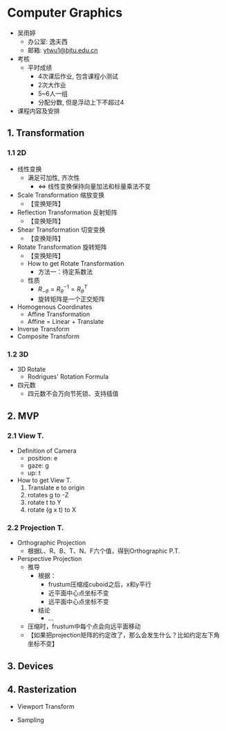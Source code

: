 # Computer Graphics

* 吴雨婷
  * 办公室: 逸夫西
  * 邮箱: ytwu1@bjtu.edu.cn
* 考核
  * 平时成绩
    * 4次课后作业, 包含课程小测试
    * 2次大作业
    * 5~6人一组
    * 分配分数, 但是浮动上下不超过4
* 课程内容及安排

## 1. Transformation

### 1.1 2D

* 线性变换
  * 满足可加性, 齐次性
    * <=> 线性变换保持向量加法和标量乘法不变
* Scale Transformation 缩放变换
  * 【变换矩阵】
* Reflection Transformation 反射矩阵
  * 【变换矩阵】
* Shear Transformation 切变变换
  * 【变换矩阵】
* Rotate Transformation 旋转矩阵
  * 【变换矩阵】
  * How to get Rotate Transformation
    * 方法一：待定系数法
  * 性质
    * $R_{-\theta} = R_{\theta}^{-1} = R_{\theta}^{T}$​
    * 旋转矩阵是一个正交矩阵
* Homogenous Coordinates
  * Affine Transformation
  * Affine = Linear + Translate
* Inverse Transform
* Composite Transform

### 1.2 3D

* 3D Rotate
  * Rodrigues' Rotation Formula
* 四元数
  * 四元数不会万向节死锁、支持插值

## 2. MVP

### 2.1 View T.

* Definition of Camera
  * position: e
  * gaze: g
  * up: t
* How to get View T.
  1. Translate e to origin
  2. rotates g to -Z
  3. rotate t to Y
  4. rotate (g x t) to X

### 2.2 Projection T.

* Orthographic Projection
  * 根据L、R、B、T、N、F六个值，得到Orthographic P.T.
* Perspective Projection
  * 推导
    * 根据：
      * frustum压缩成cuboid之后，x和y平行
      * 近平面中心点坐标不变
      * 远平面中心点坐标不变
    * 结论
      * ...
  * 压缩时，frustum中每个点会向远平面移动
  * 【如果把projection矩阵的约定改了，那么会发生什么？比如约定左下角坐标不变】

## 3. Devices

## 4. Rasterization

* Viewport Transform

* Sampling




